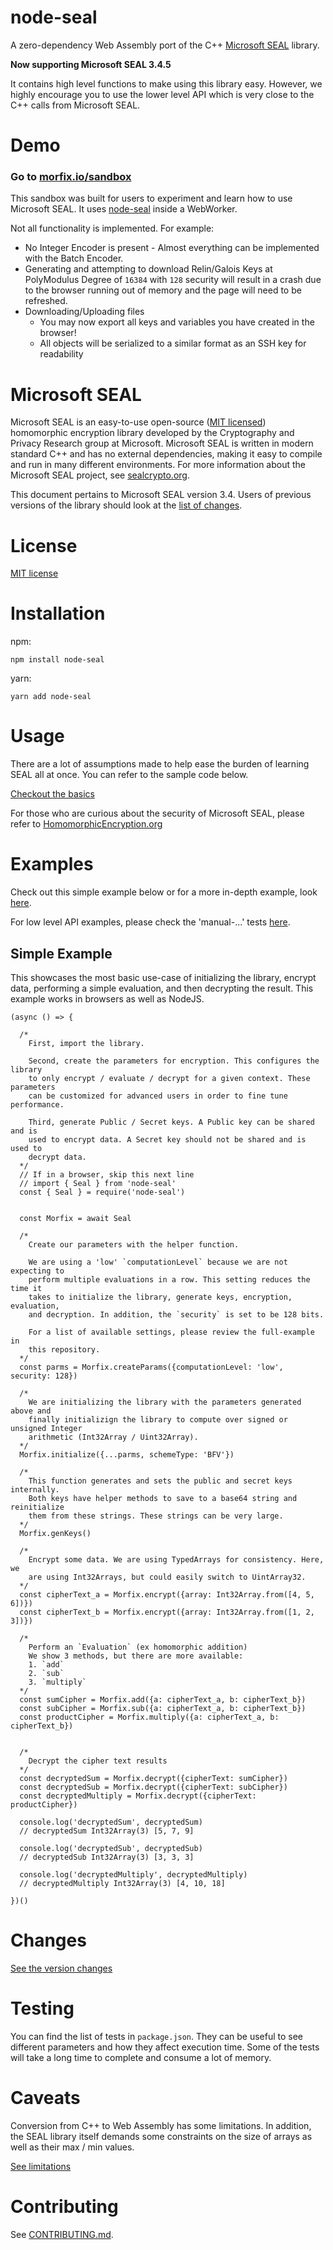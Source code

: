 # node-seal

A zero-dependency Web Assembly port of the C++ [Microsoft SEAL](https://github.com/microsoft/SEAL) library.

**Now supporting Microsoft SEAL 3.4.5**

It contains high level functions to make using this library easy. However, we highly encourage you to use the 
lower level API which is very close to the C++ calls from Microsoft SEAL.

# Demo
### Go to [morfix.io/sandbox](https://morfix.io/sandbox)

This sandbox was built for users to experiment and learn how to use Microsoft SEAL. It uses
 [node-seal](https://github.com/morfix-io/node-seal) inside a WebWorker.
 
Not all functionality is implemented. For example:
 - No Integer Encoder is present - Almost everything can be implemented with the Batch Encoder.
 - Generating and attempting to download Relin/Galois Keys at PolyModulus Degree of `16384` with `128` security will
  result in a crash due to the browser running out of memory and the page will need to be refreshed.
 - Downloading/Uploading files
    - You may now export all keys and variables you have created in the browser!
    - All objects will be serialized to a similar format as an SSH key for readability

# Microsoft SEAL

Microsoft SEAL is an easy-to-use open-source ([MIT licensed](LICENSE)) homomorphic
encryption library developed by the Cryptography and Privacy Research group at
Microsoft. Microsoft SEAL is written in modern standard C++ and has no external
dependencies, making it easy to compile and run in many different environments.
For more information about the Microsoft SEAL project, see
[sealcrypto.org](https://www.microsoft.com/en-us/research/project/microsoft-seal).

This document pertains to Microsoft SEAL version 3.4. Users of previous versions
of the library should look at the [list of changes](https://github.com/microsoft/SEAL/blob/master/Changes.md).

# License

[MIT license](LICENSE)

# Installation

npm:
```
npm install node-seal
```

yarn:
```
yarn add node-seal
```

# Usage

There are a lot of assumptions made to help ease the burden of learning 
SEAL all at once. You can refer to the sample code below.

[Checkout the basics](docs/USAGE.md)

For those who are curious about the security of Microsoft SEAL, please
refer to [HomomorphicEncryption.org](http://homomorphicencryption.org/)

# Examples

Check out this simple example below or for a more in-depth example, look [here](docs/FULL-EXAMPLE.md).

For low level API examples, please check the 'manual-...' tests [here](src/test).

## Simple Example

This showcases the most basic use-case of initializing the library, encrypt data, performing a simple 
evaluation, and then decrypting the result. This example works in browsers as well as NodeJS. 

```
(async () => {

  /*
    First, import the library.
    
    Second, create the parameters for encryption. This configures the library
    to only encrypt / evaluate / decrypt for a given context. These parameters
    can be customized for advanced users in order to fine tune performance.
    
    Third, generate Public / Secret keys. A Public key can be shared and is 
    used to encrypt data. A Secret key should not be shared and is used to 
    decrypt data.
  */
  // If in a browser, skip this next line
  // import { Seal } from 'node-seal'
  const { Seal } = require('node-seal')

  
  const Morfix = await Seal
  
  /*
    Create our parameters with the helper function.
    
    We are using a 'low' `computationLevel` because we are not expecting to
    perform multiple evaluations in a row. This setting reduces the time it
    takes to initialize the library, generate keys, encryption, evaluation, 
    and decryption. In addition, the `security` is set to be 128 bits.
    
    For a list of available settings, please review the full-example in 
    this repository.  
  */
  const parms = Morfix.createParams({computationLevel: 'low', security: 128})
  
  /*
    We are initializing the library with the parameters generated above and 
    finally initializign the library to compute over signed or unsigned Integer
    arithmetic (Int32Array / Uint32Array). 
  */
  Morfix.initialize({...parms, schemeType: 'BFV'})
  
  /*
    This function generates and sets the public and secret keys internally.
    Both keys have helper methods to save to a base64 string and reinitialize
    them from these strings. These strings can be very large.
  */
  Morfix.genKeys()
   
  /* 
    Encrypt some data. We are using TypedArrays for consistency. Here, we
    are using Int32Arrays, but could easily switch to UintArray32.
  */
  const cipherText_a = Morfix.encrypt({array: Int32Array.from([4, 5, 6])})
  const cipherText_b = Morfix.encrypt({array: Int32Array.from([1, 2, 3])})
  
  /* 
    Perform an `Evaluation` (ex homomorphic addition)
    We show 3 methods, but there are more available:
    1. `add`
    2. `sub`
    3. `multiply`
  */
  const sumCipher = Morfix.add({a: cipherText_a, b: cipherText_b})
  const subCipher = Morfix.sub({a: cipherText_a, b: cipherText_b})
  const productCipher = Morfix.multiply({a: cipherText_a, b: cipherText_b})
  

  /*
    Decrypt the cipher text results
  */
  const decryptedSum = Morfix.decrypt({cipherText: sumCipher})
  const decryptedSub = Morfix.decrypt({cipherText: subCipher})
  const decryptedMultiply = Morfix.decrypt({cipherText: productCipher})
  
  console.log('decryptedSum', decryptedSum)
  // decryptedSum Int32Array(3) [5, 7, 9]
  
  console.log('decryptedSub', decryptedSub)
  // decryptedSub Int32Array(3) [3, 3, 3]

  console.log('decryptedMultiply', decryptedMultiply)
  // decryptedMultiply Int32Array(3) [4, 10, 18]
  
})()

```

# Changes

[See the version changes](CHANGES.md)

# Testing

You can find the list of tests in `package.json`. They can be useful to see different
parameters and how they affect execution time. Some of the tests will
take a long time to complete and consume a lot of memory.

# Caveats

Conversion from C++ to Web Assembly has some limitations. In addition, the 
SEAL library itself demands some constraints on the size of arrays as well as
their max / min values.

[See limitations](docs/CAVEATS.md)


# Contributing

See [CONTRIBUTING.md](CONTRIBUTING.md).
